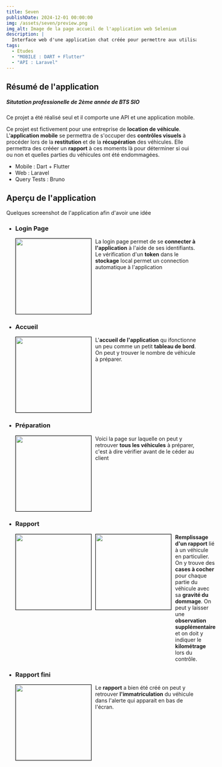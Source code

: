 ```yaml
---
title: Seven
publishDate: 2024-12-01 00:00:00
img: /assets/seven/preview.png
img_alt: Image de la page accueil de l'application web Selenium
description: |
  Interface web d'une application chat créée pour permettre aux utilisateurs d'un jeu fictif de pouvoir communiquer entre eux plus facilement.
tags:
  - Etudes
  - "MOBILE : DART + Flutter"
  - "API : Laravel"
---
```


## Résumé de l'application

##### Situtation professionelle de 2ème année de BTS SIO

Ce projet a été réalisé seul et il comporte une API et une application mobile.

Ce projet est fictivement pour une entreprise de **location de véhicule**. L'**application mobile** se permettra de s'occuper des **contrôles visuels** à procéder lors de la **restitution** et de la **récupération** des véhicules. Elle permettra des crééer un **rapport** à ces moments là pour déterminer si oui ou non et quelles parties du véhicules ont été endommagées.

  - Mobile : Dart + Flutter
  - Web : Laravel
  - Query Tests : Bruno

## Aperçu de l'application

Quelques screenshot de l'application afin d'avoir une idée
- ### Login Page

    <div style="display: flex; align-items: flex-start; gap:10px;">
        <img src="/assets/seven/login.png" width="200" style="border: 1px solid black;">
        <div>
            La login page permet de se <strong>connecter à l'application</strong> à l'aide de ses identifiants.
            Le vérification d'un <strong>token</strong> dans le <strong>stockage</strong> local permet un connection automatique à l'application
        </div>
    </div>

- ### Accueil
    <div style="display: flex; align-items: flex-start; gap:10px;">
        <img src="/assets/seven/home.png" width="200" style="border: 1px solid black;">
  <div>
            L'<strong>accueil de l'application</strong> qu ifonctionne un peu comme un petit <strong>tableau de bord</strong>.
            On peut y trouver le nombre de véhicule à préparer.
    </div>

- ### Préparation
    <div style="display: flex; align-items: flex-start; gap:10px;">
        <img src="/assets/seven/restitute.png" width="200" style="border: 1px solid black;">
  <div>
            Voici la page sur laquelle on peut y retrouver <strong>tous les véhicules</strong> à préparer, c'est à dire vérifier avant de le céder au client
    </div>

- ### Rapport
    <div style="display: flex; align-items: flex-start; gap:10px;">
        <img src="/assets/seven/report.png" width="200" style="border: 1px solid black;">
        <img src="/assets/seven/report_2.png" width="200" style="border: 1px solid black;">
        <div>
            <strong>Remplissage d'un rapport</strong> lié à un véhicule en particulier.
            On y trouve des <strong>cases à cocher</strong> pour chaque partie du véhicule avec sa <strong>gravité du dommage</strong>.
            On peut y laisser une <strong>observation supplémentaire</strong> et on doit y indiquer le <strong>kilométrage</strong> lors du contrôle.
        </div>
    </div>

- ### Rapport fini
  <div style="display: flex; align-items: flex-start; gap:10px;">
      <img src="/assets/seven/report_done.png" width="200" style="border: 1px solid black;">
      <div>
        Le <strong>rapport</strong> a bien été créé on peut y retrouver <strong>l'immatriculation</strong> du véhicule dans l'alerte qui apparait en bas de l'écran.
      </div>
  </div>

